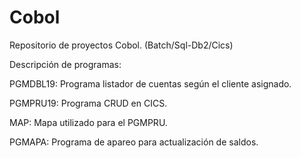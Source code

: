 # Cobol
Repositorio de proyectos Cobol. (Batch/Sql-Db2/Cics)

Descripción de programas:

PGMDBL19: Programa listador de cuentas según el cliente asignado.

PGMPRU19: Programa CRUD en CICS.

MAP: Mapa utilizado para el PGMPRU.

PGMAPA: Programa de apareo para actualización de saldos.


